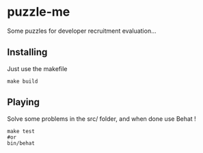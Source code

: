 # puzzle-me

Some puzzles for developer recruitment evaluation...

## Installing

Just use the makefile
```
make build
```

## Playing

Solve some problems in the src/ folder, and when done use Behat !

```
make test
#or
bin/behat
```
